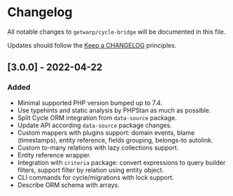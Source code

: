 # Changelog

All notable changes to `getwarp/cycle-bridge` will be documented in this file.

Updates should follow the [Keep a CHANGELOG](http://keepachangelog.com/) principles.

## [3.0.0] - 2022-04-22

### Added

- Minimal supported PHP version bumped up to 7.4.
- Use typehints and static analysis by PHPStan as much as possible.
- Split Cycle ORM integration from `data-source` package.
- Update API according `data-source` package changes.
- Custom mappers with plugins support: domain events, blame (timestamps), entity reference, fields grouping, belongs-to
  autolink.
- Custom to-many relations with lazy collections support.
- Entity reference wrapper.
- Integration with `criteria` package: convert expressions to query builder filters, support filter by relation using
  entity object.
- CLI commands for cycle/migrations with lock support.
- Describe ORM schema with arrays.
